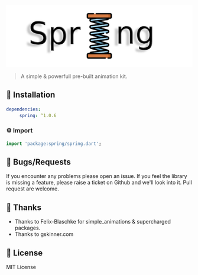 ![Spring Logo](https://github.com/KaushickSArgekar/spring/blob/master/assets/logo.jpg?raw=true "Spring Logo")

> A simple & powerfull pre-built animation kit.



## 🔨 Installation
```yaml
dependencies:
     spring: ^1.0.6
```

### ⚙ Import

```dart
import 'package:spring/spring.dart';
```


## 🐞 Bugs/Requests

If you encounter any problems please open an issue. If you feel the library is missing a feature, please raise a ticket on Github and we'll look into it. Pull request are welcome.

## 👏 Thanks

- Thanks to Felix-Blaschke for simple_animations & supercharged packages.
- Thanks to gskinner.com


## 📃 License

MIT License
